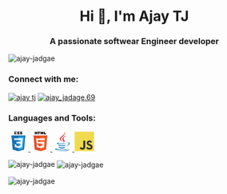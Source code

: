 <h1 align="center">Hi 👋, I'm Ajay TJ</h1>
<h3 align="center">A passionate softwear Engineer developer </h3>

<p align="left"> <img src="https://komarev.com/ghpvc/?username=ajay-jadgae&label=Profile%20views&color=0e75b6&style=flat" alt="ajay-jadgae" /> </p>

<h3 align="left">Connect with me:</h3>
<p align="left">
<a href="https://linkedin.com/in/ajay tj" target="blank"><img align="center" src="https://raw.githubusercontent.com/rahuldkjain/github-profile-readme-generator/master/src/images/icons/Social/linked-in-alt.svg" alt="ajay tj" height="30" width="40" /></a>
<a href="https://instagram.com/ajay_jadage.69" target="blank"><img align="center" src="https://raw.githubusercontent.com/rahuldkjain/github-profile-readme-generator/master/src/images/icons/Social/instagram.svg" alt="ajay_jadage.69" height="30" width="40" /></a>
</p>

<h3 align="left">Languages and Tools:</h3>
<p align="left"> <a href="https://www.w3schools.com/css/" target="_blank" rel="noreferrer"> <img src="https://raw.githubusercontent.com/devicons/devicon/master/icons/css3/css3-original-wordmark.svg" alt="css3" width="40" height="40"/> </a> <a href="https://www.w3.org/html/" target="_blank" rel="noreferrer"> <img src="https://raw.githubusercontent.com/devicons/devicon/master/icons/html5/html5-original-wordmark.svg" alt="html5" width="40" height="40"/> </a> <a href="https://www.java.com" target="_blank" rel="noreferrer"> <img src="https://raw.githubusercontent.com/devicons/devicon/master/icons/java/java-original.svg" alt="java" width="40" height="40"/> </a> <a href="https://developer.mozilla.org/en-US/docs/Web/JavaScript" target="_blank" rel="noreferrer"> <img src="https://raw.githubusercontent.com/devicons/devicon/master/icons/javascript/javascript-original.svg" alt="javascript" width="40" height="40"/> </a> </p>

<p><img align="left" src="https://github-readme-stats.vercel.app/api/top-langs?username=ajay-jadgae&show_icons=true&locale=en&layout=compact" alt="ajay-jadgae" /></p>

<p>&nbsp;<img align="center" src="https://github-readme-stats.vercel.app/api?username=ajay-jadgae&show_icons=true&locale=en" alt="ajay-jadgae" /></p>

<p><img align="center" src="https://github-readme-streak-stats.herokuapp.com/?user=ajay-jadgae&" alt="ajay-jadgae" /></p>
